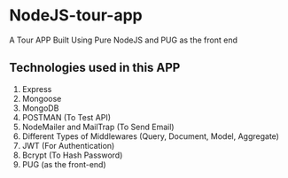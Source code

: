 # NodeJS-tour-app
A Tour APP Built Using Pure NodeJS and PUG as the front end

## Technologies used in this APP
1. Express
2. Mongoose
3. MongoDB
4. POSTMAN (To Test API)
5. NodeMailer and MailTrap (To Send Email)
6. Different Types of Middlewares (Query, Document, Model, Aggregate)
7. JWT (For Authentication)
8. Bcrypt (To Hash Password)
9. PUG (as the front-end)


